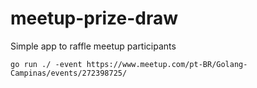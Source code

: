 # meetup-prize-draw
Simple app to raffle meetup participants

```shell script
go run ./ -event https://www.meetup.com/pt-BR/Golang-Campinas/events/272398725/
```
